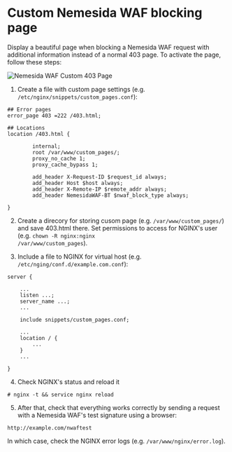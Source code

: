 # Custom Nemesida WAF blocking page

Display a beautiful page when blocking a Nemesida WAF request with additional information instead of a normal 403 page. To activate the page, follow these steps:

![Nemesida WAF Custom 403 Page](https://user-images.githubusercontent.com/99513957/214073040-3c8f5f96-55c0-4eac-a6ff-653499cde41a.png)

1. Create a file with custom page settings (e.g. <code>/etc/nginx/snippets/custom_pages.conf</code>):
```
## Error pages
error_page 403 =222 /403.html;

## Locations
location /403.html {

        internal;
        root /var/www/custom_pages/;
        proxy_no_cache 1;
        proxy_cache_bypass 1;

        add_header X-Request-ID $request_id always;
        add_header Host $host always;
        add_header X-Remote-IP $remote_addr always;
        add_header NemesidaWAF-BT $nwaf_block_type always;

}
```

2. Create a direcory for storing cusom page (e.g. <code>/var/www/custom_pages/</code>) and save 403.html there. Set permissions to access for NGINX's user (e.g. <code>chown -R nginx:nginx /var/www/custom_pages</code>).

3. Include a file to NGINX for virtual host (e.g. <code>/etc/nging/conf.d/example.com.conf</code>):
```
server {

    ...
    listen ...;
    server_name ...;
    ...

    include snippets/custom_pages.conf;

    ...
    location / {
        ...
    }
    ...

}
```

4. Check NGINX's status and reload it
```
# nginx -t && service nginx reload
```

5. After that, check that everything works correctly by sending a request with a Nemesida WAF's test signature using a browser:
```
http://example.com/nwaftest
```

In which case, check the NGINX error logs (e.g. <code>/var/www/nginx/error.log</code>).
